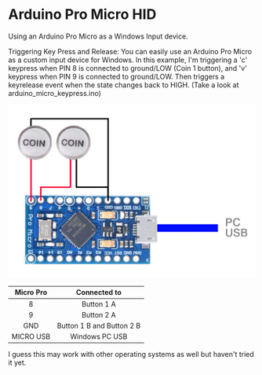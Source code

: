 # Arduino Pro Micro HID
Using an Arduino Pro Micro as a Windows Input device.

Triggering Key Press and Release:
You can easily use an Arduino Pro Micro as a custom input device for Windows.
In this example, I'm triggering a 'c' keypress when PIN 8 is connected to ground/LOW (Coin 1 button), and 'v' keypress when PIN 9 is connected to ground/LOW.
Then triggers a keyrelease event when the state changes back to HIGH. (Take a look at arduino_micro_keypress.ino)

![alt text](https://raw.githubusercontent.com/cvasquez-github/ArduinoProMicroHID/main/pro-micro-coin-diagram.png)

| Micro Pro       | Connected to              |
| :-------------: | :-------------:           |
| 8               | Button 1 A                |
| 9               | Button 2 A                |
| GND             | Button 1 B and Button 2 B |
| MICRO USB       | Windows PC USB            |

I guess this may work with other operating systems as well but haven't tried it yet.
